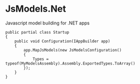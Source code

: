 # JsModels.Net
Javascript model building for .NET apps

    public partial class Startup
    {
        public void Configuration(IAppBuilder app)
        {
            app.MapJsModels(new JsModelsConfiguration()
            {
                Types = typeof(MyModelsAssembly).Assembly.ExportedTypes.ToArray()
            });
        }
    }
